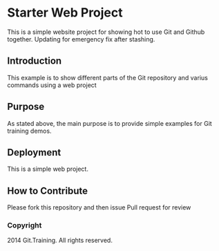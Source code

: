 # Starter Web Project

This is a simple website project for showing hot to use Git and Github together.
Updating for emergency fix after stashing.

## Introduction

This example is to show different parts of the Git repository and varius commands using a web project

## Purpose

As stated  above, the main purpose is to provide simple examples for Git training demos.

## Deployment

This is a simple web project.

## How to Contribute

Please fork this repository and then issue Pull request for review

### Copyright

2014 Git.Training. All rights reserved.
